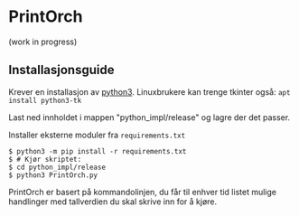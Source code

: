 # PrintOrch
(work in progress)

## Installasjonsguide
Krever en installasjon av [python3](python.org). Linuxbrukere kan trenge tkinter også: `apt install python3-tk`

Last ned innholdet i mappen "python_impl/release" og lagre der det passer. 

Installer eksterne moduler fra `requirements.txt`
```
$ python3 -m pip install -r requirements.txt
$ # Kjør skriptet:
$ cd python_impl/release
$ python3 PrintOrch.py
```
PrintOrch er basert på kommandolinjen, du får til enhver tid listet mulige handlinger med tallverdien du skal skrive inn for å kjøre.
